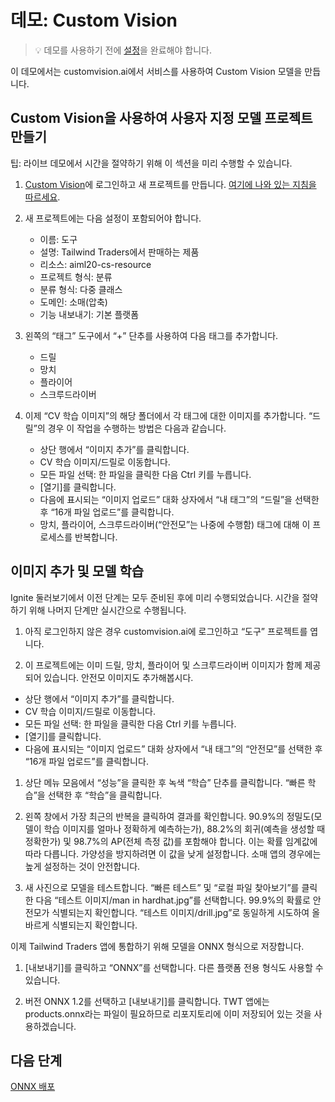 # <a name="demo-custom-vision"></a>데모: Custom Vision

> 💡 데모를 사용하기 전에 [설정](https://github.com/microsoft/ignite-learning-paths-training-aiml/blob/master/aiml20/DEMO%20Setup.md)을 완료해야 합니다.

이 데모에서는 customvision.ai에서 서비스를 사용하여 Custom Vision 모델을 만듭니다.

## <a name="create-a-custom-model-project-with-custom-vision"></a>Custom Vision을 사용하여 사용자 지정 모델 프로젝트 만들기

팁: 라이브 데모에서 시간을 절약하기 위해 이 섹션을 미리 수행할 수 있습니다.

1. [Custom Vision](https://customvision.ai)에 로그인하고 새 프로젝트를 만듭니다.
   [여기에 나와 있는 지침을 따르세요](https://docs.microsoft.com/azure/cognitive-services/custom-vision-service/getting-started-build-a-classifier?WT.mc_id=msignitethetour2019-github-aiml20).

1. 새 프로젝트에는 다음 설정이 포함되어야 합니다.

    - 이름: 도구
    - 설명: Tailwind Traders에서 판매하는 제품
    - 리소스: aiml20-cs-resource
    - 프로젝트 형식: 분류
    - 분류 형식: 다중 클래스
    - 도메인: 소매(압축)
    - 기능 내보내기: 기본 플랫폼

1. 왼쪽의 “태그” 도구에서 “+” 단추를 사용하여 다음 태그를 추가합니다.

    - 드릴
    - 망치
    - 플라이어
    - 스크루드라이버

1. 이제 “CV 학습 이미지”의 해당 폴더에서 각 태그에 대한 이미지를 추가합니다. “드릴”의 경우 이 작업을 수행하는 방법은 다음과 같습니다.

    - 상단 행에서 “이미지 추가”를 클릭합니다.
    - CV 학습 이미지/드릴로 이동합니다.
    - 모든 파일 선택: 한 파일을 클릭한 다음 Ctrl 키를 누릅니다.
    - [열기]를 클릭합니다.
    - 다음에 표시되는 “이미지 업로드” 대화 상자에서 “내 태그”의 “드릴”을 선택한 후 “16개 파일 업로드”를 클릭합니다.
    - 망치, 플라이어, 스크루드라이버(“안전모”는 나중에 수행함) 태그에 대해 이 프로세스를 반복합니다.

## <a name="add-images-and-train-a-model"></a>이미지 추가 및 모델 학습

Ignite 둘러보기에서 이전 단계는 모두 준비된 후에 미리 수행되었습니다. 시간을 절약하기 위해 나머지 단계만 실시간으로 수행됩니다.

1. 아직 로그인하지 않은 경우 customvision.ai에 로그인하고 “도구” 프로젝트를 엽니다.

1. 이 프로젝트에는 이미 드릴, 망치, 플라이어 및 스크루드라이버 이미지가 함께 제공되어 있습니다. 안전모 이미지도 추가해봅시다.

- 상단 행에서 “이미지 추가”를 클릭합니다.
- CV 학습 이미지/드릴로 이동합니다.
- 모든 파일 선택: 한 파일을 클릭한 다음 Ctrl 키를 누릅니다.
- [열기]를 클릭합니다.
- 다음에 표시되는 “이미지 업로드” 대화 상자에서 “내 태그”의 “안전모”를 선택한 후 “16개 파일 업로드”를 클릭합니다.

1. 상단 메뉴 모음에서 “성능”을 클릭한 후 녹색 “학습” 단추를 클릭합니다. “빠른 학습”을 선택한 후 “학습”을 클릭합니다.

1. 왼쪽 창에서 가장 최근의 반복을 클릭하여 결과를 확인합니다. 90.9%의 정밀도(모델이 학습 이미지를 얼마나 정확하게 예측하는가), 88.2%의 회귀(예측을 생성할 때 정확한가) 및 98.7%의 AP(전체 측정 값)를 포함해야 합니다. 이는 확률 임계값에 따라 다릅니다. 가양성을 방지하려면 이 값을 낮게 설정합니다.
   소매 앱의 경우에는 높게 설정하는 것이 안전합니다.

1. 새 사진으로 모델을 테스트합니다. “빠른 테스트” 및 “로컬 파일 찾아보기”를 클릭한 다음 “테스트 이미지/man in hardhat.jpg”를 선택합니다. 99.9%의 확률로 안전모가 식별되는지 확인합니다. “테스트 이미지/drill.jpg”로 동일하게 시도하여 올바르게 식별되는지 확인합니다.

이제 Tailwind Traders 앱에 통합하기 위해 모델을 ONNX 형식으로 저장합니다.

1. [내보내기]를 클릭하고 “ONNX”를 선택합니다. 다른 플랫폼 전용 형식도 사용할 수 있습니다.

1. 버전 ONNX 1.2를 선택하고 [내보내기]를 클릭합니다. TWT 앱에는 products.onnx라는 파일이 필요하므로 리포지토리에 이미 저장되어 있는 것을 사용하겠습니다.

## <a name="next-step"></a>다음 단계

[ONNX 배포](DEMO%20ONNX%20deployment.md)